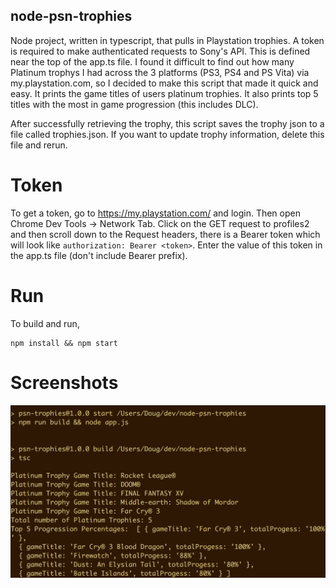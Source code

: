 ## node-psn-trophies
Node project, written in typescript, that pulls in Playstation trophies. A token is required to make authenticated requests to Sony's API. This is defined near the top of the app.ts file. I found it difficult to find out how many Platinum trophys I had across the 3 platforms (PS3, PS4 and PS Vita) via my.playstation.com, so I decided to make this script that made it quick and easy. It prints the game titles of users platinum trophies. It also prints top 5 titles with the most in game progression (this includes DLC). 

After successfully retrieving the trophy, this script saves the trophy json to a file called trophies.json. If you want to update trophy information, delete this file and rerun.

# Token
To get a token, go to https://my.playstation.com/ and login. Then open Chrome Dev Tools -> Network Tab. Click on the GET request to profiles2 and then scroll down to the Request headers, there is a Bearer token which will look like `authorization: Bearer <token>`. Enter the value of this token in the app.ts file (don't include Bearer prefix).

# Run
To build and run, 
```
npm install && npm start
```

# Screenshots
![screenshot](https://github.com/dougmolineux/node-psn-trophies/blob/master/screenshots/screenshot.png?raw=true)
